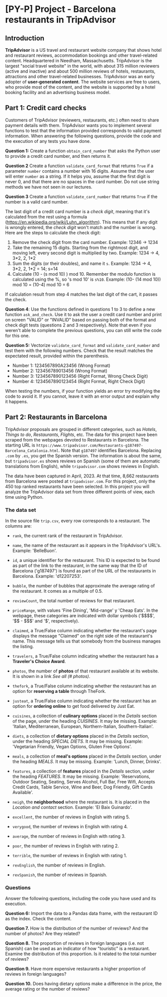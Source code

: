 # [PY-P] Project - Barcelona restaurants in TripAdvisor

## Introduction

**TripAdvisor** is a US travel and restaurant website company that shows hotel and restaurant reviews, accommodation bookings and other travel-related content. Headquartered in Needham, Massachusetts. TripAdvisor is the largest "social travel website" in the world, with about 315 million reviewers (active and inactive) and about 500 million reviews of hotels, restaurants, attractions and other travel-related businesses. TripAdvisor was an early adopter of **user-generated content**. The website services are free to users, who provide most of the content, and the website is supported by a hotel booking facility and an advertising business model.

## Part 1: Credit card checks

Customers of TripAdvisor (reviewers, restaurants, etc.) often need to share payment details with them. TripAdvisor wants you to implement several functions to test that the information provided corresponds to valid payment information. When answering the following questions, provide the code and the execution of any tests you have done.

**Question 1:** Create a function `obtain_card_number` that asks the Python user to provide a credit card number, and then returns it. 

**Question 2** Create a function `validate_card_format` that returns `True` if a parameter `number` contains a number with 16 digits. Assume that the user will enter `number` as a string. If it helps you, assume that the first digit is never 0, and that there are no spaces in the card number. Do not use string methods we have not seen in our lectures.

**Question 3** Create a function `validate_card_number` that returns `True` if the number is a valid card number.

The last digit of a credit card number is a *check digit*, meaning that it's calculated from the rest using a formula (https://en.wikipedia.org/wiki/Luhn_algorithm). This means that if any digit is wrongly entered, the *check digit* won't match and the number is wrong. Here are the steps to calculate the check digit:

1. Remove the check digit from the card number. Example: 12346 -> 1234
2. Take the remaining 15 digits. Starting from the rightmost digit, and moving left, every second digit is multiplied by two. Example: 1234 -> 4, 3\*2, 2, 1\*2 
3. Sum the digits (or their doubles), and name it `s`. Example: 1234 -> 4, 3\*2, 2, 1\*2 = 14; s=14
4. Calculate (10 - (s mod 10) ) mod 10. Remember the modulo function is calculated using the %, so 's mod 10' is `s%10`. Example: (10- (14 mod 10)) mod 10 = (10-4) mod 10 = 6

If calculation result from step 4 matches the last digit of the cart, it passes the check.

**Question 4**: Use the functions defined in questions 1 to 3 to define a new function `ask_and_check`. Use it to ask the user a credit card number and print on screen "VALID" or "INVALID" based on passing both of the format and check digit tests (questions 2 and 3 respectively). Note that even if you weren't able to complete the previous questions, you can still write the code for this one.

**Question 5:** Vectorize `validate_card_format` and `validate_card_number` and test them with the following numbers. Check that the result matches the expectated result, provided within the parenthesis.

- Number 1: 1234567890A23456 (Wrong Format)
- Number 2: 123456789013456  (Wrong Format)
- Number 3: 1234567890123456 (Right Format, Wrong Check Digit)
- Number 4: 1234567890123454 (Right Format, Right Check Digit)

When testing the numbers, if your function yields an error try modifying the code to avoid it. If you cannot, leave it with an error output and explain why it happens.

## Part 2: Restaurants in Barcelona
TripAdvisor proposals are grouped in different categories, such as *Hotels*, *Things to do*, *Restaurants*, *Flights*, etc. The data for this project have been scraped from the webpages devoted to Restaurants in Barcelona. The starting URL is `https://www.tripadvisor.com/Restaurants-g187497-Barcelona_Catalonia.html`. Note that `g187497` identifies Barcelona. Replacing `.com` by `.es`, you get the Spanish version. The information is about the same, but `tripadvisor.es` shows reviews on Spanish (some of them are automatic translations from English), while `tripadvisor.com` shows reviews in English.

The data have been captured in April, 2023. At that time, 8,662 restaurants from Barcelona were posted at `tripadvisor.com`. For this project, only the 450 top ranked restaurants have been selected. In this project you will analyze the TripAdvisor data set from three different points of view, each time using Python.

### The data set

In the source file `trip.csv`, every row corresponds to a restaurant. The columns are:

* `rank`, the current rank of the restaurant in TripAdvisor.

* `name`, the name of the restaurant as it appears in the TripAdvisor's URL's. Example: 'BelleBuon'.

* `id`, a unique identifier for the restaurant. This ID is expected to be found as part of the link to the restaurant, in the same way that the ID of Barcelona ('g187497') is found as part of the URL of the restaurants in Barcelona. Example: 'd12207253'.

* `bubble`, the number of bubbles that approximate the average rating of the restaurant. It comes as a multiple of 0.5.

* `reviewCount`, the total number of reviews for that restaurant.

* `priceRange`, with values 'Fine Dining', 'Mid-range' y 'Cheap Eats'. In the webpage, these categories are indicated with dollar symbols ('\$\$\$\$', '\$\$ - \$\$\$' and '\$', respectively).

* `claimed`, a True/False column indicating whether the restaurant's page displays the message "Claimed" on the right side of the restaurant's name. This message tells us that somebody from the business manages the listing.

* `travelers`, a True/False column indicating whether the restaurant has a **Traveler's Choice Award**.

* `photos`, the number of **photos** of that restaurant available at its website. It is shown in a link *See all (# photos)*.

* `thefork`, a True/False column indicating whether the restaurant has an option for **reserving a table** through TheFork.

* `justeat`, a True/False column indicating whether the restaurant has an option for **ordering online** to get food delivered by Just Eat.

* `cuisines`, a collection of **culinary options** placed in the *Details* section of the page, under the heading *CUISINES*. It may be missing. Example: 'Italian, Mediterranean, European, Northern-Italian, Southern-Italian'.

* `diets`, a collection of **dietary options** placed in the *Details* section, under the heading *SPECIAL DIETS*. It may be missing. Example: 'Vegetarian Friendly, Vegan Options, Gluten Free Options'.

* `meals`, a collection of **meal's options** placed in the *Details* section, under the heading *MEALS*. It may be missing. Example: 'Lunch, Dinner, Drinks'.

* `features`, a collection of **features** placed in the *Details* section, under the heading *FEATURES*. It may be missing. Example: 'Reservations, Outdoor Seating, Seating, Serves Alcohol, Full Bar, Free Wifi, Accepts Credit Cards, Table Service, Wine and Beer, Dog Friendly, Gift Cards Available'.

* `neigh`, the **neighborhood** where the restaurant is. It is placed in the *Location and contact* section. Example: 'El Baix Guinardo'.

* `excellent`, the number of reviews in English with rating 5.

* `verygood`, the number of reviews in English with rating 4.

* `average`, the number of reviews in English with rating 3.

* `poor`, the number of reviews in English with rating 2.

* `terrible`, the number of reviews in English with rating 1.

* `revEnglish`, the number of reviews in English.

* `revSpanish`, the number of reviews in Spanish.

### Questions

Answer the following questions, including the code you have used and its execution.

**Question 6:** Import the data to a Pandas data frame, with the restaurant ID as the index. Check the content.

**Question 7.** How is the distribution of the number of reviews? And the number of photos? Are they related?

**Question 8.** The proportion of reviews in foreign languages (i.e. not Spanish) can be used as an indicator of how "touristic" is a restaurant. Examine the distribution of this proportion. Is it related to the total number of reviews?

**Question 9.** Have more expensive restaurants a higher proportion of reviews in foreign languages?

**Question 10.** Does having dietary options make a difference in the price, the average rating or the number of reviews?
